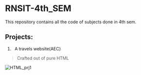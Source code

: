 # RNSIT-4th_SEM

This repository contains all the code of subjects done in 4th sem.

## Projects:
1. &nbsp; A travels website(AEC)
> Crafted out of pure HTML

![HTML_prj1](https://github.com/AashishNandakumar/RNSIT-4th_SEM/assets/98106129/73894341-072b-4f6d-907e-28443ce67237)
